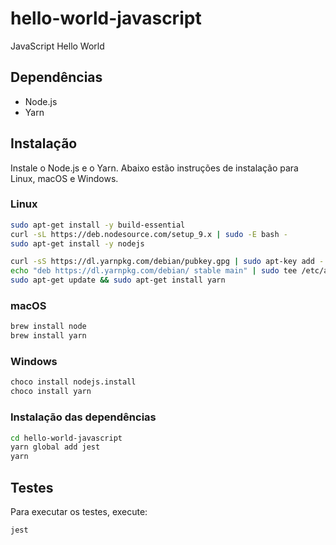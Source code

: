 # hello-world-javascript

JavaScript Hello World

## Dependências

* Node.js
* Yarn

## Instalação

Instale o Node.js e o Yarn. Abaixo estão instruções de instalação para Linux, macOS e Windows.

### Linux

```sh
sudo apt-get install -y build-essential
curl -sL https://deb.nodesource.com/setup_9.x | sudo -E bash -
sudo apt-get install -y nodejs

curl -sS https://dl.yarnpkg.com/debian/pubkey.gpg | sudo apt-key add -
echo "deb https://dl.yarnpkg.com/debian/ stable main" | sudo tee /etc/apt/sources.list.d/yarn.list
sudo apt-get update && sudo apt-get install yarn
```

### macOS

```sh
brew install node
brew install yarn
```

### Windows

```sh
choco install nodejs.install
choco install yarn
```

### Instalação das dependências

```sh
cd hello-world-javascript
yarn global add jest
yarn
```

## Testes

Para executar os testes, execute:

```sh
jest
```
